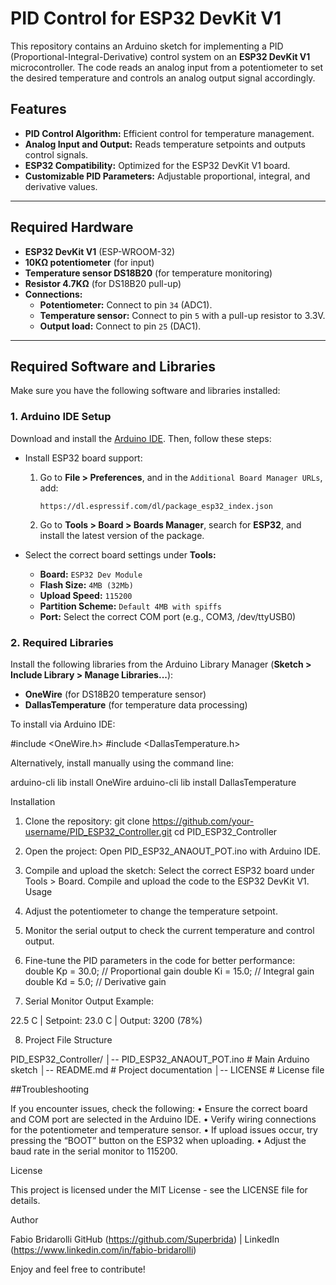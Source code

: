 # PID Control for ESP32 DevKit V1

This repository contains an Arduino sketch for implementing a PID (Proportional-Integral-Derivative) control system on an **ESP32 DevKit V1** microcontroller. The code reads an analog input from a potentiometer to set the desired temperature and controls an analog output signal accordingly.

## Features

- **PID Control Algorithm:** Efficient control for temperature management.
- **Analog Input and Output:** Reads temperature setpoints and outputs control signals.
- **ESP32 Compatibility:** Optimized for the ESP32 DevKit V1 board.
- **Customizable PID Parameters:** Adjustable proportional, integral, and derivative values.

---

## Required Hardware

- **ESP32 DevKit V1** (ESP-WROOM-32)
- **10KΩ potentiometer** (for input)
- **Temperature sensor DS18B20** (for temperature monitoring)
- **Resistor 4.7KΩ** (for DS18B20 pull-up)
- **Connections:**
  - **Potentiometer:** Connect to pin `34` (ADC1).
  - **Temperature sensor:** Connect to pin `5` with a pull-up resistor to 3.3V.
  - **Output load:** Connect to pin `25` (DAC1).

---

## Required Software and Libraries

Make sure you have the following software and libraries installed:

### 1. **Arduino IDE Setup**
Download and install the [Arduino IDE](https://www.arduino.cc/en/software). Then, follow these steps:

- Install ESP32 board support:
  1. Go to **File > Preferences**, and in the `Additional Board Manager URLs`, add:

      ```
      https://dl.espressif.com/dl/package_esp32_index.json
      ```

  2. Go to **Tools > Board > Boards Manager**, search for **ESP32**, and install the latest version of the package.

- Select the correct board settings under **Tools:**
  - **Board:** `ESP32 Dev Module`
  - **Flash Size:** `4MB (32Mb)`
  - **Upload Speed:** `115200`
  - **Partition Scheme:** `Default 4MB with spiffs`
  - **Port:** Select the correct COM port (e.g., COM3, /dev/ttyUSB0)

### 2. **Required Libraries**

Install the following libraries from the Arduino Library Manager (**Sketch > Include Library > Manage Libraries...**):

- **OneWire** (for DS18B20 temperature sensor)
- **DallasTemperature** (for temperature data processing)

To install via Arduino IDE:


#include <OneWire.h>
#include <DallasTemperature.h>

Alternatively, install manually using the command line:

arduino-cli lib install OneWire
arduino-cli lib install DallasTemperature

Installation
1.	Clone the repository:
git clone https://github.com/your-username/PID_ESP32_Controller.git
cd PID_ESP32_Controller

2.	Open the project:
	Open PID_ESP32_ANAOUT_POT.ino with Arduino IDE.
3.	Compile and upload the sketch:
	Select the correct ESP32 board under Tools > Board.
	Compile and upload the code to the ESP32 DevKit V1.
Usage
4.	Adjust the potentiometer to change the temperature setpoint.
5.	Monitor the serial output to check the current temperature and control output.
6.	Fine-tune the PID parameters in the code for better performance:
double Kp = 30.0;  // Proportional gain
double Ki = 15.0;  // Integral gain
double Kd = 5.0;   // Derivative gain

7.	Serial Monitor Output Example:

22.5 C | Setpoint: 23.0 C | Output: 3200 (78%)

8. Project File Structure
     
PID_ESP32_Controller/
│-- PID_ESP32_ANAOUT_POT.ino  # Main Arduino sketch
│-- README.md                 # Project documentation
│-- LICENSE                   # License file 

##Troubleshooting

If you encounter issues, check the following:
	•	Ensure the correct board and COM port are selected in the Arduino IDE.
	•	Verify wiring connections for the potentiometer and temperature sensor.
	•	If upload issues occur, try pressing the “BOOT” button on the ESP32 when uploading.
	•	Adjust the baud rate in the serial monitor to 115200.

 License

This project is licensed under the MIT License - see the LICENSE file for details.

Author

Fabio Bridarolli
GitHub (https://github.com/Superbrida) | LinkedIn (https://www.linkedin.com/in/fabio-bridarolli)

Enjoy and feel free to contribute!
 
